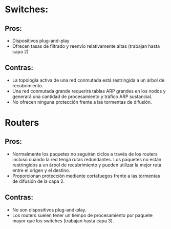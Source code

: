 # Switches:

## Pros:
- Dispositivos plug-and-play
- Ofrecen tasas de filtrado y reenvío relativamente altas (trabajan hasta capa 2)

## Contras:
- La topología activa de una red conmutada está restringida a un árbol de recubrimiento.
- Una red conmutada grande requerirá tablas ARP grandes en los nodos y generará una cantidad de procesamiento y tráfico ARP sustancial.
- No ofrecen ninguna protección frente a las tormentas de difusión.

# Routers

## Pros:
- Normalmente los paquetes no seguirán ciclos a través de los routers incluso cuando la red tenga rutas redundantes. Los paquetes no están restringidos a un árbol de recubrimiento y pueden utilizar la mejor ruta entre el origen y el destino.
- Proporcionan protección mediante cortafuegos frente a las tormentas de difusión de la capa 2.

## Contras:
- No son dispositivos plug-and-play.
- Los routers suelen tener un tiempo de procesamiento por paquete mayor que los switches (trabajan hasta capa 3).